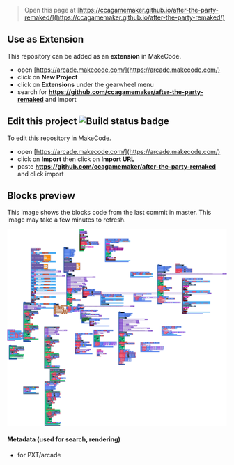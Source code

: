  


> Open this page at [https://ccagamemaker.github.io/after-the-party-remaked/](https://ccagamemaker.github.io/after-the-party-remaked/)

## Use as Extension

This repository can be added as an **extension** in MakeCode.

* open [https://arcade.makecode.com/](https://arcade.makecode.com/)
* click on **New Project**
* click on **Extensions** under the gearwheel menu
* search for **https://github.com/ccagamemaker/after-the-party-remaked** and import

## Edit this project ![Build status badge](https://github.com/ccagamemaker/after-the-party-remaked/workflows/MakeCode/badge.svg)

To edit this repository in MakeCode.

* open [https://arcade.makecode.com/](https://arcade.makecode.com/)
* click on **Import** then click on **Import URL**
* paste **https://github.com/ccagamemaker/after-the-party-remaked** and click import

## Blocks preview

This image shows the blocks code from the last commit in master.
This image may take a few minutes to refresh.

![A rendered view of the blocks](https://github.com/ccagamemaker/after-the-party-remaked/raw/master/.github/makecode/blocks.png)

#### Metadata (used for search, rendering)

* for PXT/arcade
<script src="https://makecode.com/gh-pages-embed.js"></script><script>makeCodeRender("{{ site.makecode.home_url }}", "{{ site.github.owner_name }}/{{ site.github.repository_name }}");</script>
